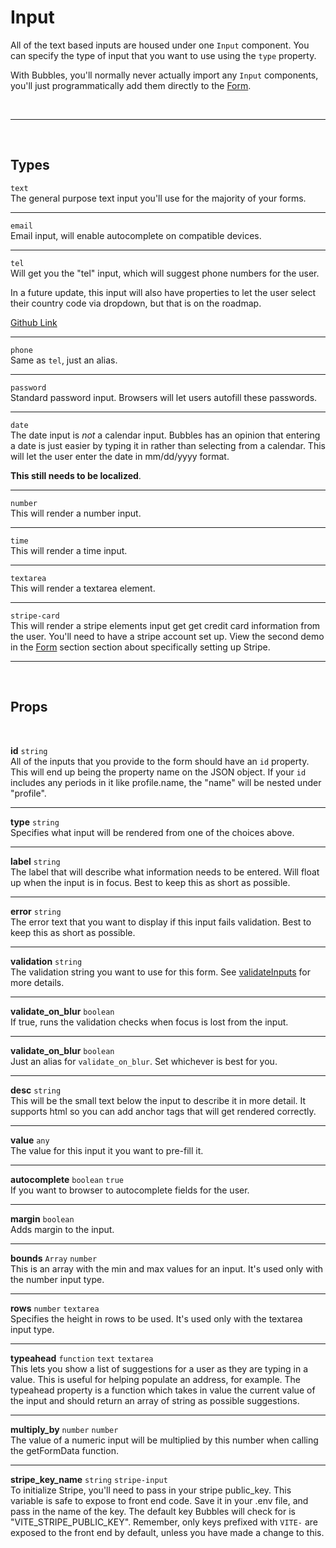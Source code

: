 # Input

All of the text based inputs are housed under one `Input` component. You can specify the type of input that you want to use using the `type` property.

With Bubbles, you'll normally never actually import any `Input` components, you'll just programmatically add them directly to the [Form](/form).

<br>

---

<br>

## Types

`text` <br>
The general purpose text input you'll use for the majority of your forms.

---

`email` <br>
Email input, will enable autocomplete on compatible devices.

---

`tel` <br>
Will get you the "tel" input, which will suggest phone numbers for the user.

In a future update, this input will also have properties to let the user select their country code via dropdown, but that is on the roadmap.

[Github Link](https://github.com/vpanyushenko/bubbles/issues/33)

---

`phone` <br>
Same as `tel`, just an alias.

---

`password` <br>
Standard password input. Browsers will let users autofill these passwords.

---

`date` <br>
The date input is _not_ a calendar input. Bubbles has an opinion that entering a date is just easier by typing it in rather than selecting from a calendar. This will let the user enter the date in mm/dd/yyyy format.

**This still needs to be localized**.

---

`number` <br>
This will render a number input.

---

`time` <br>
This will render a time input.

---

`textarea` <br>
This will render a textarea element.

---

`stripe-card` <br>
This will render a stripe elements input get get credit card information from the user. You'll need to have a stripe account set up. View the second demo in the [Form](/form) section section about specifically setting up Stripe.

---

<br>

## Props

<br>

**id** `string` <br>
All of the inputs that you provide to the form should have an `id` property. This will end up being the property name on the JSON object. If your `id` includes any periods in it like profile.name, the "name" will be nested under "profile".

---

**type** `string` <br>
Specifies what input will be rendered from one of the choices above.

---

**label** `string` <br>
The label that will describe what information needs to be entered. Will float up when the input is in focus. Best to keep this as short as possible.

---

**error** `string` <br>
The error text that you want to display if this input fails validation. Best to keep this as short as possible.

---

**validation** `string` <br>
The validation string you want to use for this form. See [validateInputs](/validate-inputs) for more details.

---

**validate_on_blur** `boolean` <br>
If true, runs the validation checks when focus is lost from the input.

---

**validate_on_blur** `boolean` <br>
Just an alias for `validate_on_blur`. Set whichever is best for you.

---

**desc** `string` <br>
This will be the small text below the input to describe it in more detail. It supports html so you can add anchor tags that will get rendered correctly.

---

**value** `any` <br>
The value for this input it you want to pre-fill it.

---

**autocomplete** `boolean` <code class="blue">true</code><br>
If you want to browser to autocomplete fields for the user.

---

**margin** `boolean` <br>
Adds margin to the input.

---

**bounds** `Array` <code class="red">number</code><br>
This is an array with the min and max values for an input. It's used only with the number input type.

---

**rows** `number` <code class="red">textarea</code><br>
Specifies the height in rows to be used. It's used only with the textarea input type.

---

**typeahead** `function` <code class="red">text</code> <code class="red">textarea</code><br>
This lets you show a list of suggestions for a user as they are typing in a value. This is useful for helping populate an address, for example. The typeahead property is a function which takes in value the current value of the input and should return an array of string as possible suggestions.

---

**multiply_by** `number` <code class="red">number</code><br>
The value of a numeric input will be multiplied by this number when calling the getFormData function.

---

**stripe_key_name** `string` <code class="red">stripe-input</code><br>
To initialize Stripe, you'll need to pass in your stripe public_key. This variable is safe to expose to front end code. Save it in your .env file, and pass in the name of the key. The default key Bubbles will check for is "VITE_STRIPE_PUBLIC_KEY". Remember, only keys prefixed with `VITE-` are exposed to the front end by default, unless you have made a change to this.
